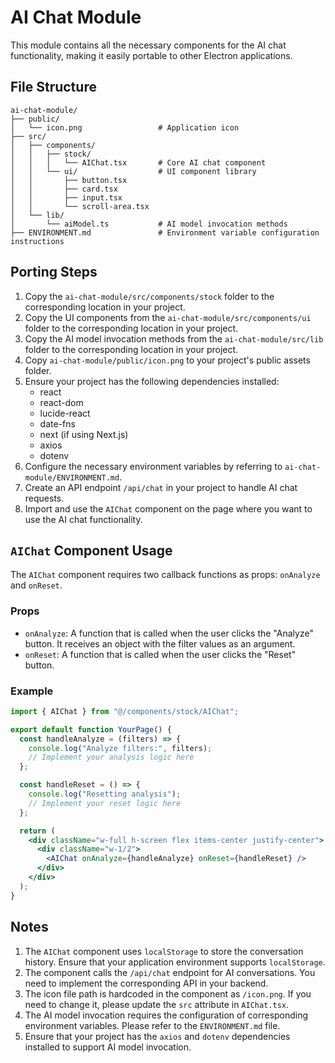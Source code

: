 # AI Chat Module

This module contains all the necessary components for the AI chat functionality, making it easily portable to other Electron applications.

## File Structure

```
ai-chat-module/
├── public/
│   └── icon.png                 # Application icon
├── src/
│   ├── components/
│   │   ├── stock/
│   │   │   └── AIChat.tsx       # Core AI chat component
│   │   └── ui/                  # UI component library
│   │       ├── button.tsx
│   │       ├── card.tsx
│   │       ├── input.tsx
│   │       └── scroll-area.tsx
│   └── lib/
│       └── aiModel.ts           # AI model invocation methods
├── ENVIRONMENT.md               # Environment variable configuration instructions
```

## Porting Steps

1.  Copy the `ai-chat-module/src/components/stock` folder to the corresponding location in your project.
2.  Copy the UI components from the `ai-chat-module/src/components/ui` folder to the corresponding location in your project.
3.  Copy the AI model invocation methods from the `ai-chat-module/src/lib` folder to the corresponding location in your project.
4.  Copy `ai-chat-module/public/icon.png` to your project's public assets folder.
5.  Ensure your project has the following dependencies installed:
    - react
    - react-dom
    - lucide-react
    - date-fns
    - next (if using Next.js)
    - axios
    - dotenv
6.  Configure the necessary environment variables by referring to `ai-chat-module/ENVIRONMENT.md`.
7.  Create an API endpoint `/api/chat` in your project to handle AI chat requests.
8.  Import and use the `AIChat` component on the page where you want to use the AI chat functionality.

## `AIChat` Component Usage

The `AIChat` component requires two callback functions as props: `onAnalyze` and `onReset`.

### Props

-   `onAnalyze`: A function that is called when the user clicks the "Analyze" button. It receives an object with the filter values as an argument.
-   `onReset`: A function that is called when the user clicks the "Reset" button.

### Example

```jsx
import { AIChat } from "@/components/stock/AIChat";

export default function YourPage() {
  const handleAnalyze = (filters) => {
    console.log("Analyze filters:", filters);
    // Implement your analysis logic here
  };

  const handleReset = () => {
    console.log("Resetting analysis");
    // Implement your reset logic here
  };

  return (
    <div className="w-full h-screen flex items-center justify-center">
      <div className="w-1/2">
        <AIChat onAnalyze={handleAnalyze} onReset={handleReset} />
      </div>
    </div>
  );
}
```

## Notes

1.  The `AIChat` component uses `localStorage` to store the conversation history. Ensure that your application environment supports `localStorage`.
2.  The component calls the `/api/chat` endpoint for AI conversations. You need to implement the corresponding API in your backend.
3.  The icon file path is hardcoded in the component as `/icon.png`. If you need to change it, please update the `src` attribute in `AIChat.tsx`.
4.  The AI model invocation requires the configuration of corresponding environment variables. Please refer to the `ENVIRONMENT.md` file.
5.  Ensure that your project has the `axios` and `dotenv` dependencies installed to support AI model invocation.
